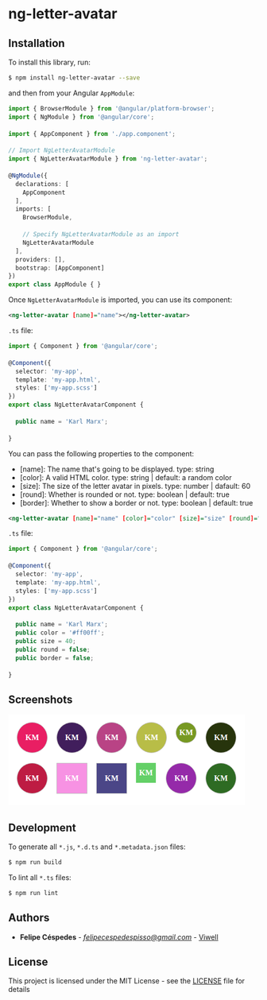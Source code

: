 # ng-letter-avatar

## Installation

To install this library, run:

```bash
$ npm install ng-letter-avatar --save
```

and then from your Angular `AppModule`:

```typescript
import { BrowserModule } from '@angular/platform-browser';
import { NgModule } from '@angular/core';

import { AppComponent } from './app.component';

// Import NgLetterAvatarModule
import { NgLetterAvatarModule } from 'ng-letter-avatar';

@NgModule({
  declarations: [
    AppComponent
  ],
  imports: [
    BrowserModule,

    // Specify NgLetterAvatarModule as an import
    NgLetterAvatarModule
  ],
  providers: [],
  bootstrap: [AppComponent]
})
export class AppModule { }
```

Once `NgLetterAvatarModule` is imported, you can use its component:

```xml
<ng-letter-avatar [name]="name"></ng-letter-avatar>
```

`.ts` file:

```typescript
import { Component } from '@angular/core';

@Component({
  selector: 'my-app',
  template: 'my-app.html',
  styles: ['my-app.scss']
})
export class NgLetterAvatarComponent {
  
  public name = 'Karl Marx';
  
}
```

You can pass the following properties to the component:

* [name]: The name that's going to be displayed. type: string
* [color]: A valid HTML color. type: string | default: a random color
* [size]: The size of the letter avatar in pixels. type: number | dafault: 60
* [round]: Whether is rounded or not. type: boolean | default: true
* [border]: Whether to show a border or not. type: boolean | default: true

```xml
<ng-letter-avatar [name]="name" [color]="color" [size]="size" [round]="round" [border]="border"></ng-letter-avatar>
```

`.ts` file:

```typescript
import { Component } from '@angular/core';

@Component({
  selector: 'my-app',
  template: 'my-app.html',
  styles: ['my-app.scss']
})
export class NgLetterAvatarComponent {
  
  public name = 'Karl Marx';
  public color = '#ff00ff';
  public size = 40;
  public round = false;
  public border = false;
  
}
```

## Screenshots

![Screenshot](/screenshots/screenshot_1.png "Screenshot")

## Development

To generate all `*.js`, `*.d.ts` and `*.metadata.json` files:

```bash
$ npm run build
```

To lint all `*.ts` files:

```bash
$ npm run lint
```

## Authors

* **Felipe Céspedes** - *felipecespedespisso@gmail.com* - [Viwell](https://github.com/viwell)

## License

This project is licensed under the MIT License - see the [LICENSE](LICENSE) file for details
